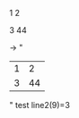 1   2

3      44  

->
"
<table>
  <tr><td>1</td><td>2</td></tr>
 <tr><td>3</td><td>44</td></tr>
</table>
"
test line2(9)=3
